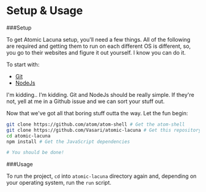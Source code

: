 Setup & Usage
=============

###Setup

To get Atomic Lacuna setup, you'll need a few things. All of the following are
required and getting them to run on each different OS is different, so, you go to
their websites and figure it out yourself. I know you can do it.

To start with:
- [Git](http://git-scm.com)
- [NodeJs](http://nodejs.org/)

I'm kidding.. I'm kidding. Git and NodeJs should be really simple. If they're not,
yell at me in a Github issue and we can sort your stuff out.

Now that we've got all that boring stuff outta the way. Let the fun begin:
```bash
git clone https://github.com/atom/atom-shell # Get the atom-shell
git clone https://github.com/Vasari/atomic-lacuna # Get this repository
cd atomic-lacuna
npm install # Get the JavaScript dependencies

# You should be done!

```

###Usage

To run the project, `cd` into `atomic-lacuna` directory again and, depending on
your operating system, run the `run` script.
